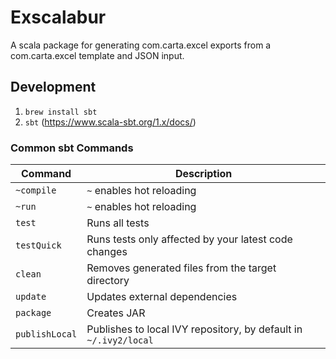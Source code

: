 # Exscalabur
A scala package for generating com.carta.excel exports from a com.carta.excel template and JSON input.

## Development
1. `brew install sbt`
2. `sbt` (https://www.scala-sbt.org/1.x/docs/)

### Common sbt Commands

| Command | Description | 
|---|---|
| `~compile` | `~` enables hot reloading |
| `~run` | `~` enables hot reloading |
| `test` | Runs all tests |
| `testQuick` | Runs tests only affected by your latest code changes |
| `clean` | Removes generated files from the target directory |
| `update` | Updates external dependencies |
| `package` | Creates JAR |
| `publishLocal` | Publishes to local IVY repository, by default in `~/.ivy2/local`
